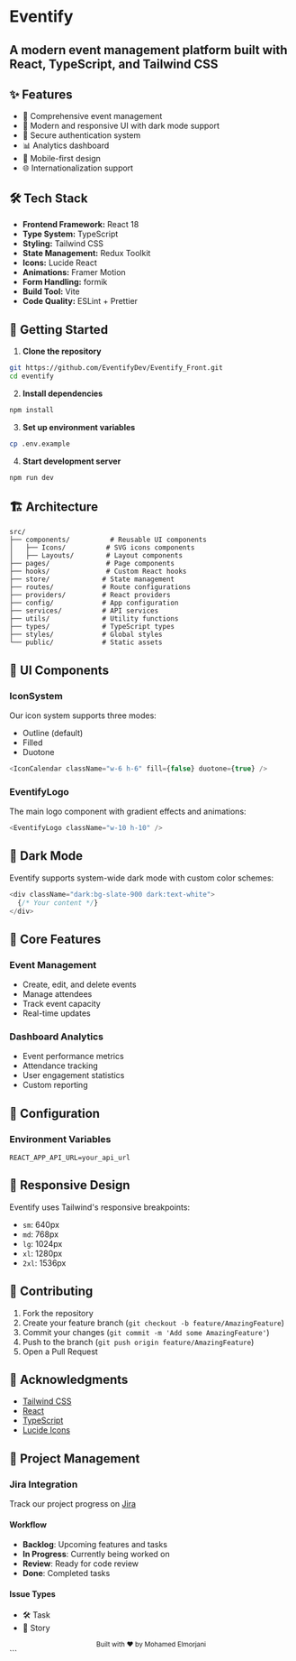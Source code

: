 # Eventify

## A modern event management platform built with React, TypeScript, and Tailwind CSS

## ✨ Features

- 📅 Comprehensive event management
- 🎨 Modern and responsive UI with dark mode support
- 🔐 Secure authentication system
- 📊 Analytics dashboard
- 📱 Mobile-first design
- 🌐 Internationalization support

## 🛠️ Tech Stack

- **Frontend Framework:** React 18
- **Type System:** TypeScript
- **Styling:** Tailwind CSS
- **State Management:** Redux Toolkit
- **Icons:** Lucide React
- **Animations:** Framer Motion
- **Form Handling:** formik
- **Build Tool:** Vite
- **Code Quality:** ESLint + Prettier

## 🚀 Getting Started

1. **Clone the repository**
```bash
git https://github.com/EventifyDev/Eventify_Front.git
cd eventify
```

2. **Install dependencies**
```bash
npm install
```

3. **Set up environment variables**
```bash
cp .env.example 
```

4. **Start development server**
```bash
npm run dev
```

## 🏗️ Architecture

```
src/
├── components/          # Reusable UI components
│   ├── Icons/          # SVG icons components
│   ├── Layouts/        # Layout components         
├── pages/              # Page components
├── hooks/              # Custom React hooks
├── store/             # State management
├── routes/            # Route configurations
├── providers/         # React providers
├── config/            # App configuration
├── services/          # API services
├── utils/             # Utility functions
├── types/             # TypeScript types
├── styles/            # Global styles
└── public/            # Static assets
```

## 🎨 UI Components

### IconSystem
Our icon system supports three modes:
- Outline (default)
- Filled
- Duotone

```typescript
<IconCalendar className="w-6 h-6" fill={false} duotone={true} />
```

### EventifyLogo
The main logo component with gradient effects and animations:
```typescript
<EventifyLogo className="w-10 h-10" />
```

## 🌙 Dark Mode

Eventify supports system-wide dark mode with custom color schemes:

```typescript
<div className="dark:bg-slate-900 dark:text-white">
  {/* Your content */}
</div>
```

## 🎯 Core Features

### Event Management
- Create, edit, and delete events
- Manage attendees
- Track event capacity
- Real-time updates

### Dashboard Analytics
- Event performance metrics
- Attendance tracking
- User engagement statistics
- Custom reporting

## 🔧 Configuration

### Environment Variables
```env
REACT_APP_API_URL=your_api_url
```

## 📱 Responsive Design

Eventify uses Tailwind's responsive breakpoints:
- `sm`: 640px
- `md`: 768px
- `lg`: 1024px
- `xl`: 1280px
- `2xl`: 1536px

## 🤝 Contributing

1. Fork the repository
2. Create your feature branch (`git checkout -b feature/AmazingFeature`)
3. Commit your changes (`git commit -m 'Add some AmazingFeature'`)
4. Push to the branch (`git push origin feature/AmazingFeature`)
5. Open a Pull Request

## 🙏 Acknowledgments

- [Tailwind CSS](https://tailwindcss.com)
- [React](https://reactjs.org)
- [TypeScript](https://www.typescriptlang.org)
- [Lucide Icons](https://lucide.dev)

## 🔄 Project Management

### Jira Integration
Track our project progress on [Jira](https://elmorjanimohamed.atlassian.net/jira/software/projects/EF/boards/10)

#### Workflow
- **Backlog**: Upcoming features and tasks
- **In Progress**: Currently being worked on
- **Review**: Ready for code review
- **Done**: Completed tasks

#### Issue Types
- 🛠️ Task
- 📝 Story

<div align="center">
  <sub>Built with ❤️ by Mohamed Elmorjani</sub>
</div>
```